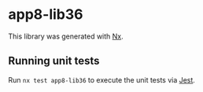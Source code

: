 # app8-lib36

This library was generated with [Nx](https://nx.dev).

## Running unit tests

Run `nx test app8-lib36` to execute the unit tests via [Jest](https://jestjs.io).
